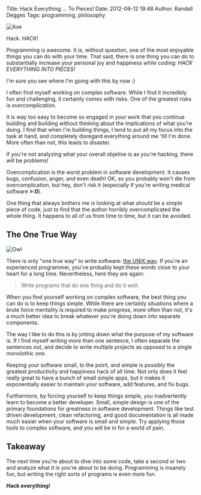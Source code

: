 Title: Hack Everything ... To Pieces!
Date: 2012-06-12 19:48
Author: Randall Degges
Tags: programming, philosophy


![Axe][]

Hack. HACK!

Programming is awesome. It is, without question, one of the most enjoyable
things you can do with your time. That said, there is one thing you can do to
substantially increase your personal joy and happiness while coding: *HACK
EVERYTHING INTO PIECES!*

I'm sure you see where I'm going with this by now :)

I often find myself working on complex software. While I find it incredibly fun
and challenging, it certainly comes with risks. One of the greatest risks is
*overcomplication*.

It is way too easy to become so engaged in your work that you continue building
and building without thinking about the implications of what you're doing. I
find that when I'm building things, I tend to put all my focus into the task at
hand, and completely disregard everything around me 'till I'm done. More often
than not, this leads to disaster.

If you're not analyzing what your overall objetive is as you're hacking, there
*will* be problems!

Overcomplication is the worst problem in software development. It causes bugs,
confusion, anger, and even death! OK, so you probably won't die from
overcomplication, but hey, don't risk it (especially if you're writing medical
software **>:0**).

One thing that always bothers me is looking at what *should* be a simple piece
of code, just to find that the author horribly overcomplicated the whole thing.
It happens to all of us from time to time, but it can be avoided.


## The One True Way

![Owl][]

There is only "one true way" to write software: [the UNIX way][]. If you're an
experienced programmer, you've probably kept these words close to your heart for
a long time. Nevertheless, here they are again:

> Write programs that do one thing and do it well.

When you find yourself working on complex software, the best thing you can do is
to keep things simple. While there are certainly situations where a brute force
mentality is required to make progress, more often than not, it's a much better
idea to break whatever you're doing down into separate components.

The way I like to do this is by jotting down what the purpose of my software is.
If I find myself writing more than one sentence, I often separate the sentences
out, and decide to write multiple projects as opposed to a single monolothic
one.

Keeping your software small, to the point, and simple is possibly the greatest
productivity and happiness hack of all time. Not only does it feel really great
to have a bunch of small simple apps, but it makes it exponentially easier to
maintain your software, add features, and fix bugs.

Furthermore, by forcing yourself to keep things simple, you inadvertently learn
to become a better developer. Small, simple design is one of the primary
foundations for greatness in software development. Things like test driven
development, clean refactoring, and good documentation is all made much easier
when your software is small and simple. Try applying those tools to complex
software, and you will be in for a world of pain.


## Takeaway

The next time you're about to dive into some code, take a second or two and
analyze what it is you're about to be doing. Programming is insanely fun, but
writing the right sorts of programs is even more fun.

**Hack everything!**


  [Axe]: http://getfile4.posterous.com/getfile/files.posterous.com/temp-2012-06-12/HAiFmbwBFcnjHwJAqJfxBuIvdzqFwDsmmBqmrmitjkjGgtwHeyqDoJmJmzny/axe.jpg.scaled696.jpg
  [Owl]: http://getfile8.posterous.com/getfile/files.posterous.com/temp-2012-06-12/ppugBggvhpoaywmAwnsurBFjtIctfBlpGqqhkidsksuGpuxwkiszaAgDkfik/owl.jpg.scaled696.jpg
  [the UNIX way]: http://en.wikipedia.org/wiki/Unix_philosophy "UNIX Philosophy"
